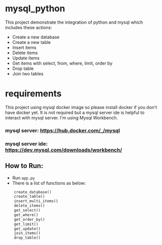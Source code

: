 # mysql_python
This project demonstrate the integration of python and mysql which includes these actions:
- Create a new database
- Create a new table
- Insert items
- Delete items
- Update items
- Get items with select, from, where, limit, order by
- Drop table
- Join two tables
# requirements

This project using mysql docker image so please install docker if you don't have docker yet.
It is not required but a mysql server ide is helpful to interact with mysql server. I'm using Mysql Workbench.

### mysql server: https://hub.docker.com/_/mysql

### mysql server ide: https://dev.mysql.com/downloads/workbench/

## How to Run:

- Run `app.py`
- There is a list of functions as below:
```python
    create_database()
    create_table()
    insert_multi_items()
    delete_items()
    get_select()
    get_where()
    get_order_by()
    get_limit()
    get_update()
    join_items()
    drop_table()
```